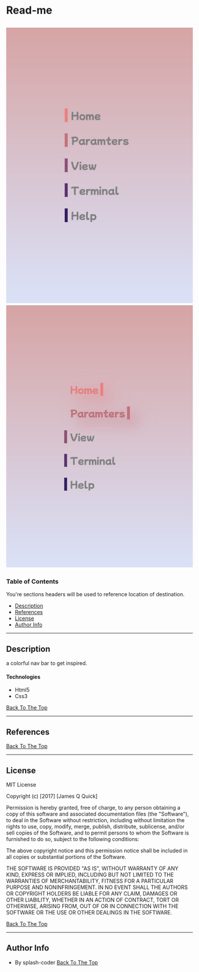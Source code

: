 # Read-me

![Normal State](pic.jpg)
![Hover State](pic-hover.jpg)
---

### Table of Contents
You're sections headers will be used to reference location of destination.

- [Description](#description)
- [References](#references)
- [License](#license)
- [Author Info](#author-info)

---

## Description

a colorful nav bar to get inspired.

#### Technologies

- Html5
- Css3

[Back To The Top](#Read-me)

---

## References
[Back To The Top](#Read-me)

---

## License

MIT License

Copyright (c) [2017] [James Q Quick]

Permission is hereby granted, free of charge, to any person obtaining a copy
of this software and associated documentation files (the "Software"), to deal
in the Software without restriction, including without limitation the rights
to use, copy, modify, merge, publish, distribute, sublicense, and/or sell
copies of the Software, and to permit persons to whom the Software is
furnished to do so, subject to the following conditions:

The above copyright notice and this permission notice shall be included in all
copies or substantial portions of the Software.

THE SOFTWARE IS PROVIDED "AS IS", WITHOUT WARRANTY OF ANY KIND, EXPRESS OR
IMPLIED, INCLUDING BUT NOT LIMITED TO THE WARRANTIES OF MERCHANTABILITY,
FITNESS FOR A PARTICULAR PURPOSE AND NONINFRINGEMENT. IN NO EVENT SHALL THE
AUTHORS OR COPYRIGHT HOLDERS BE LIABLE FOR ANY CLAIM, DAMAGES OR OTHER
LIABILITY, WHETHER IN AN ACTION OF CONTRACT, TORT OR OTHERWISE, ARISING FROM,
OUT OF OR IN CONNECTION WITH THE SOFTWARE OR THE USE OR OTHER DEALINGS IN THE
SOFTWARE.

[Back To The Top](#read-me-template)

---

## Author Info

- By splash-coder
[Back To The Top](#Read-me)